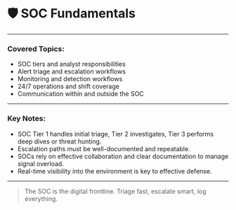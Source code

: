 # 🛡️ SOC Fundamentals

---

### Covered Topics:

- SOC tiers and analyst responsibilities
- Alert triage and escalation workflows
- Monitoring and detection workflows
- 24/7 operations and shift coverage
- Communication within and outside the SOC

---

### Key Notes:

- SOC Tier 1 handles initial triage, Tier 2 investigates, Tier 3 performs deep dives or threat hunting.
- Escalation paths must be well-documented and repeatable.
- SOCs rely on effective collaboration and clear documentation to manage signal overload.
- Real-time visibility into the environment is key to effective defense.

---

> The SOC is the digital frontline. Triage fast, escalate smart, log everything.
